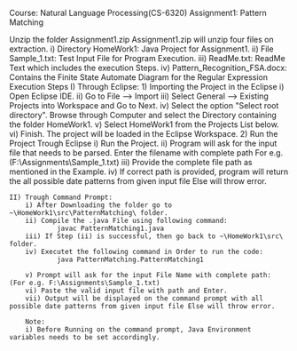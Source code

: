 Course: Natural Language Processing(CS-6320)
Assignment1: Pattern Matching

Unzip the folder Assignment1.zip
Assignment1.zip will unzip four files on extraction.
	i) Directory HomeWork1: Java Project for Assignment1.
	ii) File Sample_1.txt: Test Input File for Program Execution.
	iii) ReadMe.txt: ReadMe Text which includes the execution Steps.
	iv) Pattern_Recognition_FSA.docx: Contains the Finite State Automate Diagram for the Regular Expression
Execution Steps
	I) Through Eclipse:
	1) Importing the Project in the Eclipse
		i) Open Eclipse IDE.
		ii) Go to File --> Import
		iii) Select General --> Existing Projects into Workspace and Go to Next.
		iv) Select the option "Select root directory". Browse through Computer and select the Directory containing the folder HomeWork1.
		v) Select HomeWork1 from the Projects List below.
		vi) Finish. The project will be loaded in the Eclipse Workspace.
	2) Run the Project Trough Eclipse
		i) Run the Project.
		ii) Program will ask for the input file that needs to be parsed.
				Enter the filename with complete path For e.g.(F:\Assignments\Sample_1.txt)
		iii) Provide the complete file path as mentioned in the Example.
		iv) If correct path is provided, program will return the all possible date patterns from given input file Else will throw error.
		
	II) Trough Command Prompt:
		i) After Downloading the folder go to ~\HomeWork1\src\PatternMatching\ folder.
		ii) Compile the .java File using following command:
				javac PatternMatching1.java
		iii) If Step (ii) is successful, then go back to ~\HomeWork1\src\ folder. 
		iv) Executet the following command in Order to run the code:
				java PatternMatching.PatternMatching1
				
		v) Prompt will ask for the input File Name with complete path: (For e.g. F:\Assignments\Sample_1.txt)
		vi) Paste the valid input file with path and Enter.
		vii) Output will be displayed on the command prompt with all possible date patterns from given input file Else will throw error.
		
		Note: 
		i) Before Running on the command prompt, Java Environment variables needs to be set accordingly.
		
	
	
